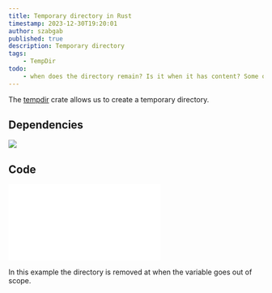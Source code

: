 ```yaml
---
title: Temporary directory in Rust
timestamp: 2023-12-30T19:20:01
author: szabgab
published: true
description: Temporary directory
tags:
    - TempDir
todo:
    - when does the directory remain? Is it when it has content? Some other reason?
---
```


The [tempdir](https://crates.io/crates/tempdir) crate allows us to create a temporary directory.


## Dependencies

![](examples/temporary-folder/Cargo.toml)

## Code

![](examples/temporary-folder/src/main.rs)

In this example the directory is removed at when the variable goes out of scope.

